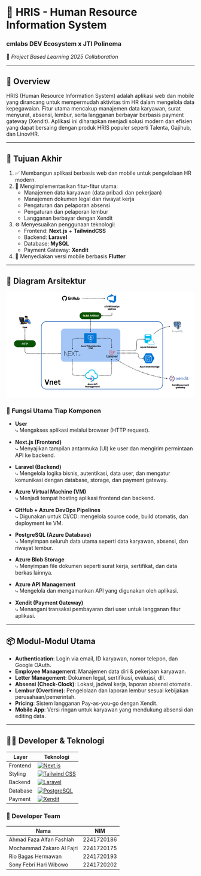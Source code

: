 # 📘 HRIS - Human Resource Information System  
### cmlabs DEV Ecosystem x JTI Polinema  
🚀 *Project Based Learning 2025 Collaboration*

---

## 🧾 Overview

HRIS (Human Resource Information System) adalah aplikasi web dan mobile yang dirancang untuk mempermudah aktivitas tim HR dalam mengelola data kepegawaian. Fitur utama mencakup manajemen data karyawan, surat menyurat, absensi, lembur, serta langganan berbayar berbasis payment gateway (Xendit). Aplikasi ini diharapkan menjadi solusi modern dan efisien yang dapat bersaing dengan produk HRIS populer seperti Talenta, Gajihub, dan LinovHR.

---

## 🎯 Tujuan Akhir

1. ✅ Membangun aplikasi berbasis web dan mobile untuk pengelolaan HR modern.
2. 🧩 Mengimplementasikan fitur-fitur utama:
   - Manajemen data karyawan (data pribadi dan pekerjaan)
   - Manajemen dokumen legal dan riwayat kerja
   - Pengaturan dan pelaporan absensi
   - Pengaturan dan pelaporan lembur
   - Langganan berbayar dengan Xendit
3. ⚙️ Menyesuaikan penggunaan teknologi:
   - Frontend: **Next.js** + **TailwindCSS**
   - Backend: **Laravel**
   - Database: **MySQL**
   - Payment Gateway: **Xendit**
4. 📱 Menyediakan versi mobile berbasis **Flutter**

---

## 🧱 Diagram Arsitektur

![alt text](assets/diagram.png)

### 🧩 Fungsi Utama Tiap Komponen

- **User**  
  ⤷ Mengakses aplikasi melalui browser (HTTP request).

- **Next.js (Frontend)**  
  ⤷ Menyajikan tampilan antarmuka (UI) ke user dan mengirim permintaan API ke backend.

- **Laravel (Backend)**  
  ⤷ Mengelola logika bisnis, autentikasi, data user, dan mengatur komunikasi dengan database, storage, dan payment gateway.

- **Azure Virtual Machine (VM)**  
  ⤷ Menjadi tempat hosting aplikasi frontend dan backend.

- **GitHub + Azure DevOps Pipelines**  
  ⤷ Digunakan untuk CI/CD: mengelola source code, build otomatis, dan deployment ke VM.

- **PostgreSQL (Azure Database)**  
  ⤷ Menyimpan seluruh data utama seperti data karyawan, absensi, dan riwayat lembur.

- **Azure Blob Storage**  
  ⤷ Menyimpan file dokumen seperti surat kerja, sertifikat, dan data berkas lainnya.

- **Azure API Management**  
  ⤷ Mengelola dan mengamankan API yang digunakan oleh aplikasi.

- **Xendit (Payment Gateway)**  
  ⤷ Menangani transaksi pembayaran dari user untuk langganan fitur aplikasi.

---

## 📦 Modul-Modul Utama

- **Authentication**: Login via email, ID karyawan, nomor telepon, dan Google OAuth.
- **Employee Management**: Manajemen data diri & pekerjaan karyawan.
- **Letter Management**: Dokumen legal, sertifikasi, evaluasi, dll.
- **Absensi (Check-Clock)**: Lokasi, jadwal kerja, laporan absensi otomatis.
- **Lembur (Overtime)**: Pengelolaan dan laporan lembur sesuai kebijakan perusahaan/pemerintah.
- **Pricing**: Sistem langganan Pay-as-you-go dengan Xendit.
- **Mobile App**: Versi ringan untuk karyawan yang mendukung absensi dan editing data.
---

## 🧑‍💻 Developer & Teknologi

| Layer       | Teknologi                                |
|-------------|-------------------------------------------|
| Frontend    | [![Next.js](https://img.shields.io/badge/-Next.js-000?logo=next.js&logoColor=white)](https://nextjs.org) |
| Styling     | [![Tailwind CSS](https://img.shields.io/badge/-Tailwind%20CSS-38B2AC?logo=tailwind-css&logoColor=white)](https://tailwindcss.com) |
| Backend     | [![Laravel](https://img.shields.io/badge/-Laravel-F55247?logo=laravel&logoColor=white)](https://laravel.com) |
| Database    | [![PostgreSQL](https://img.shields.io/badge/-PostgreSQL-4169E1?logo=postgresql&logoColor=white)](https://www.postgresql.org) |
| Payment     | [![Xendit](https://img.shields.io/badge/-Xendit-5C2D91?logo=paypal&logoColor=white)](https://www.xendit.co) |

### 👥 Developer Team
| Nama                            | NIM           |
|---------------------------------|---------------|
| Ahmad Faza Alfan Fashlah       | 2241720186    |
| Mochammad Zakaro Al Fajri     | 2241720175    |
| Rio Bagas Hermawan       | 2241720193    |
| Sony Febri Hari Wibowo   | 2241720202    |